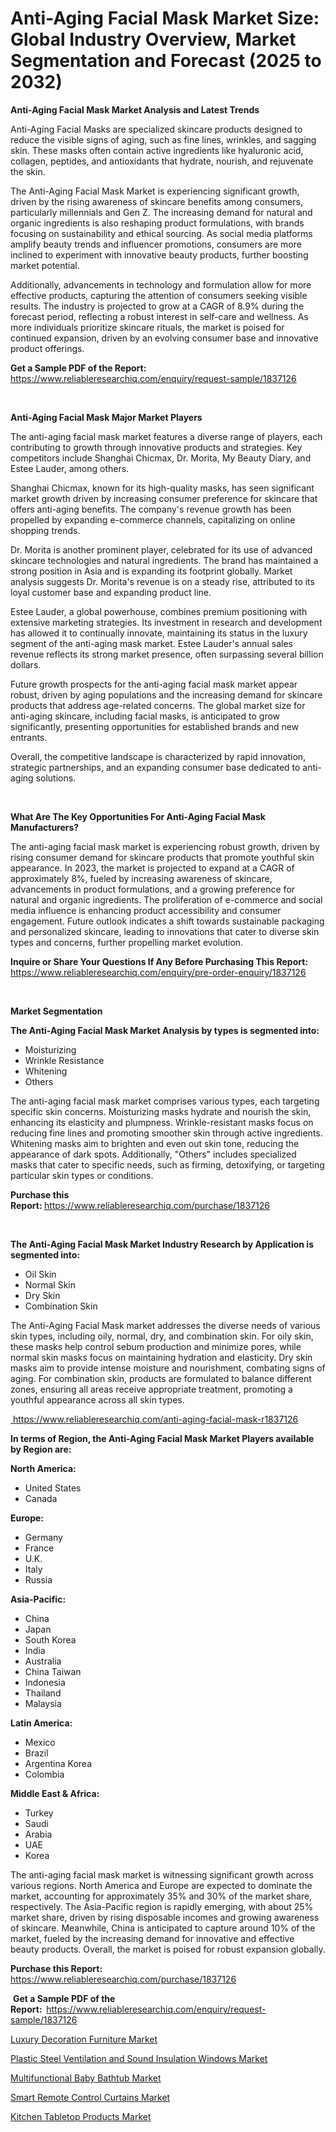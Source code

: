 <p><h1>Anti-Aging Facial Mask Market Size: Global Industry Overview, Market Segmentation and Forecast (2025 to 2032)</h1></p><p><strong>Anti-Aging Facial Mask Market Analysis and Latest Trends</strong></p>
<p><p>Anti-Aging Facial Masks are specialized skincare products designed to reduce the visible signs of aging, such as fine lines, wrinkles, and sagging skin. These masks often contain active ingredients like hyaluronic acid, collagen, peptides, and antioxidants that hydrate, nourish, and rejuvenate the skin.</p><p>The Anti-Aging Facial Mask Market is experiencing significant growth, driven by the rising awareness of skincare benefits among consumers, particularly millennials and Gen Z. The increasing demand for natural and organic ingredients is also reshaping product formulations, with brands focusing on sustainability and ethical sourcing. As social media platforms amplify beauty trends and influencer promotions, consumers are more inclined to experiment with innovative beauty products, further boosting market potential.</p><p>Additionally, advancements in technology and formulation allow for more effective products, capturing the attention of consumers seeking visible results. The industry is projected to grow at a CAGR of 8.9% during the forecast period, reflecting a robust interest in self-care and wellness. As more individuals prioritize skincare rituals, the market is poised for continued expansion, driven by an evolving consumer base and innovative product offerings.</p></p>
<p><strong>Get a Sample PDF of the Report:&nbsp;</strong> <a href="https://www.reliableresearchiq.com/enquiry/request-sample/1837126?utm_campaign=1906&utm_medium=2&utm_source=Github&utm_content=ia&utm_term=05042025&utm_id=anti-aging-facial-mask">https://www.reliableresearchiq.com/enquiry/request-sample/1837126</a></p>
<p>&nbsp;</p>
<p><strong>Anti-Aging Facial Mask Major Market Players</strong></p>
<p><p>The anti-aging facial mask market features a diverse range of players, each contributing to growth through innovative products and strategies. Key competitors include Shanghai Chicmax, Dr. Morita, My Beauty Diary, and Estee Lauder, among others. </p><p>Shanghai Chicmax, known for its high-quality masks, has seen significant market growth driven by increasing consumer preference for skincare that offers anti-aging benefits. The company's revenue growth has been propelled by expanding e-commerce channels, capitalizing on online shopping trends.</p><p>Dr. Morita is another prominent player, celebrated for its use of advanced skincare technologies and natural ingredients. The brand has maintained a strong position in Asia and is expanding its footprint globally. Market analysis suggests Dr. Morita's revenue is on a steady rise, attributed to its loyal customer base and expanding product line.</p><p>Estee Lauder, a global powerhouse, combines premium positioning with extensive marketing strategies. Its investment in research and development has allowed it to continually innovate, maintaining its status in the luxury segment of the anti-aging mask market. Estee Lauder's annual sales revenue reflects its strong market presence, often surpassing several billion dollars.</p><p>Future growth prospects for the anti-aging facial mask market appear robust, driven by aging populations and the increasing demand for skincare products that address age-related concerns. The global market size for anti-aging skincare, including facial masks, is anticipated to grow significantly, presenting opportunities for established brands and new entrants.</p><p>Overall, the competitive landscape is characterized by rapid innovation, strategic partnerships, and an expanding consumer base dedicated to anti-aging solutions.</p></p>
<p>&nbsp;</p>
<p><strong>What Are The Key Opportunities For Anti-Aging Facial Mask Manufacturers?</strong></p>
<p><p>The anti-aging facial mask market is experiencing robust growth, driven by rising consumer demand for skincare products that promote youthful skin appearance. In 2023, the market is projected to expand at a CAGR of approximately 8%, fueled by increasing awareness of skincare, advancements in product formulations, and a growing preference for natural and organic ingredients. The proliferation of e-commerce and social media influence is enhancing product accessibility and consumer engagement. Future outlook indicates a shift towards sustainable packaging and personalized skincare, leading to innovations that cater to diverse skin types and concerns, further propelling market evolution.</p></p>
<p><strong>Inquire or Share Your Questions If Any Before Purchasing This Report:</strong> <a href="https://www.reliableresearchiq.com/enquiry/pre-order-enquiry/1837126?utm_campaign=1906&utm_medium=2&utm_source=Github&utm_content=ia&utm_term=05042025&utm_id=anti-aging-facial-mask">https://www.reliableresearchiq.com/enquiry/pre-order-enquiry/1837126</a></p>
<p>&nbsp;</p>
<p><strong>Market Segmentation</strong></p>
<p><strong>The Anti-Aging Facial Mask Market Analysis by types is segmented into:</strong></p>
<p><ul><li>Moisturizing</li><li>Wrinkle Resistance</li><li>Whitening</li><li>Others</li></ul></p>
<p><p>The anti-aging facial mask market comprises various types, each targeting specific skin concerns. Moisturizing masks hydrate and nourish the skin, enhancing its elasticity and plumpness. Wrinkle-resistant masks focus on reducing fine lines and promoting smoother skin through active ingredients. Whitening masks aim to brighten and even out skin tone, reducing the appearance of dark spots. Additionally, "Others" includes specialized masks that cater to specific needs, such as firming, detoxifying, or targeting particular skin types or conditions.</p></p>
<p><strong>Purchase this Report:&nbsp;</strong><a href="https://www.reliableresearchiq.com/purchase/1837126?utm_campaign=1906&utm_medium=2&utm_source=Github&utm_content=ia&utm_term=05042025&utm_id=anti-aging-facial-mask">https://www.reliableresearchiq.com/purchase/1837126</a></p>
<p>&nbsp;</p>
<p><strong>The Anti-Aging Facial Mask Market Industry Research by Application is segmented into:</strong></p>
<p><ul><li>Oil Skin</li><li>Normal Skin</li><li>Dry Skin</li><li>Combination Skin</li></ul></p>
<p><p>The Anti-Aging Facial Mask market addresses the diverse needs of various skin types, including oily, normal, dry, and combination skin. For oily skin, these masks help control sebum production and minimize pores, while normal skin masks focus on maintaining hydration and elasticity. Dry skin masks aim to provide intense moisture and nourishment, combating signs of aging. For combination skin, products are formulated to balance different zones, ensuring all areas receive appropriate treatment, promoting a youthful appearance across all skin types.</p></p>
<p><a href="https://www.reliableresearchiq.com/anti-aging-facial-mask-r1837126?utm_campaign=1906&utm_medium=2&utm_source=Github&utm_content=ia&utm_term=05042025&utm_id=anti-aging-facial-mask">&nbsp;https://www.reliableresearchiq.com/anti-aging-facial-mask-r1837126</a></p>
<p><strong>In terms of Region, the Anti-Aging Facial Mask Market Players available by Region are:</strong></p>
<p>
    <p> <strong> North America: </strong>
        <ul>
            <li>United States</li>
            <li>Canada</li>
        </ul>
        </p> 
    <p> <strong> Europe: </strong>
        <ul>
            <li>Germany</li>
            <li>France</li>
            <li>U.K.</li>
            <li>Italy</li>
            <li>Russia</li>
        </ul>
        </p> 
    <p> <strong> Asia-Pacific: </strong>
        <ul>
            <li>China</li>
            <li>Japan</li>
            <li>South Korea</li>
            <li>India</li>
            <li>Australia</li>
            <li>China Taiwan</li>
            <li>Indonesia</li>
            <li>Thailand</li>
            <li>Malaysia</li>
        </ul>
        </p> 
    <p> <strong> Latin America: </strong>
        <ul>
            <li>Mexico</li>
            <li>Brazil</li>
            <li>Argentina Korea</li>
            <li>Colombia</li>
        </ul>
        </p> 
    <p> <strong> Middle East & Africa: </strong>
        <ul>
            <li>Turkey</li>
            <li>Saudi</li>
            <li>Arabia</li>
            <li>UAE</li>
            <li>Korea</li>
        </ul>
    </p>
    </p>
<p><p>The anti-aging facial mask market is witnessing significant growth across various regions. North America and Europe are expected to dominate the market, accounting for approximately 35% and 30% of the market share, respectively. The Asia-Pacific region is rapidly emerging, with about 25% market share, driven by rising disposable incomes and growing awareness of skincare. Meanwhile, China is anticipated to capture around 10% of the market, fueled by the increasing demand for innovative and effective beauty products. Overall, the market is poised for robust expansion globally.</p></p>
<p><strong>Purchase this Report: </strong><a href="https://www.reliableresearchiq.com/purchase/1837126?utm_campaign=1906&utm_medium=2&utm_source=Github&utm_content=ia&utm_term=05042025&utm_id=anti-aging-facial-mask">https://www.reliableresearchiq.com/purchase/1837126</a></p>
<p>&nbsp;<strong>Get a Sample PDF of the Report:&nbsp;&nbsp;</strong><a href="https://www.reliableresearchiq.com/enquiry/request-sample/1837126?utm_campaign=1906&utm_medium=2&utm_source=Github&utm_content=ia&utm_term=05042025&utm_id=anti-aging-facial-mask">https://www.reliableresearchiq.com/enquiry/request-sample/1837126</a></p>
<p><strong></strong></p>
<p><p><a href="https://github.com/janotjuljo/Market-Research-Report-List-1/blob/main/luxury-decoration-furniture-market.md?utm_campaign=1906&utm_medium=2&utm_source=Github&utm_content=ia&utm_term=05042025&utm_id=anti-aging-facial-mask">Luxury Decoration Furniture Market</a></p><p><a href="https://github.com/buenayankobl/Market-Research-Report-List-1/blob/main/plastic-steel-ventilation-and-sound-insulation-windows-market.md?utm_campaign=1906&utm_medium=2&utm_source=Github&utm_content=ia&utm_term=05042025&utm_id=anti-aging-facial-mask">Plastic Steel Ventilation and Sound Insulation Windows Market</a></p><p><a href="https://github.com/laingragle95/Market-Research-Report-List-1/blob/main/multifunctional-baby-bathtub-market.md?utm_campaign=1906&utm_medium=2&utm_source=Github&utm_content=ia&utm_term=05042025&utm_id=anti-aging-facial-mask">Multifunctional Baby Bathtub Market</a></p><p><a href="https://github.com/uripeachrii/Market-Research-Report-List-1/blob/main/smart-remote-control-curtains-market.md?utm_campaign=1906&utm_medium=2&utm_source=Github&utm_content=ia&utm_term=05042025&utm_id=anti-aging-facial-mask">Smart Remote Control Curtains Market</a></p><p><a href="https://github.com/rakowpleetj1/Market-Research-Report-List-1/blob/main/kitchen-tabletop-products-market.md?utm_campaign=1906&utm_medium=2&utm_source=Github&utm_content=ia&utm_term=05042025&utm_id=anti-aging-facial-mask">Kitchen Tabletop Products Market</a></p></p>